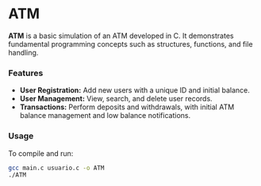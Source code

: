 # ATM
**ATM** is a basic simulation of an ATM developed in C. It demonstrates fundamental programming concepts such as structures, functions, and file handling.

### Features
- **User Registration:** Add new users with a unique ID and initial balance.
- **User Management:** View, search, and delete user records.
- **Transactions:** Perform deposits and withdrawals, with initial ATM balance management and low balance notifications.

### Usage
To compile and run:

```bash
gcc main.c usuario.c -o ATM
./ATM
